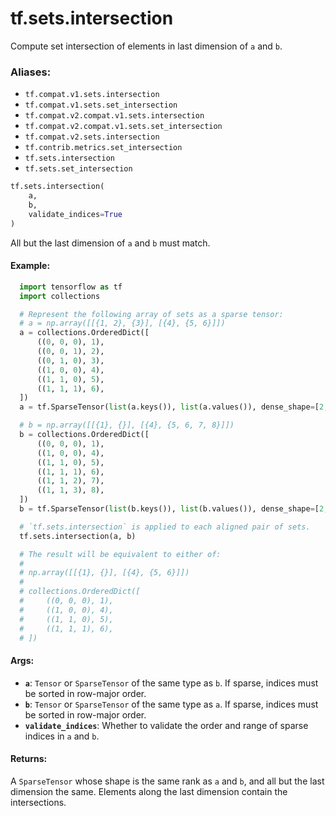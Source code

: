 <div itemscope itemtype="http://developers.google.com/ReferenceObject">
<meta itemprop="name" content="tf.sets.intersection" />
<meta itemprop="path" content="Stable" />
</div>

# tf.sets.intersection

Compute set intersection of elements in last dimension of `a` and `b`.

### Aliases:

* `tf.compat.v1.sets.intersection`
* `tf.compat.v1.sets.set_intersection`
* `tf.compat.v2.compat.v1.sets.intersection`
* `tf.compat.v2.compat.v1.sets.set_intersection`
* `tf.compat.v2.sets.intersection`
* `tf.contrib.metrics.set_intersection`
* `tf.sets.intersection`
* `tf.sets.set_intersection`

``` python
tf.sets.intersection(
    a,
    b,
    validate_indices=True
)
```

<!-- Placeholder for "Used in" -->

All but the last dimension of `a` and `b` must match.

#### Example:



```python
  import tensorflow as tf
  import collections

  # Represent the following array of sets as a sparse tensor:
  # a = np.array([[{1, 2}, {3}], [{4}, {5, 6}]])
  a = collections.OrderedDict([
      ((0, 0, 0), 1),
      ((0, 0, 1), 2),
      ((0, 1, 0), 3),
      ((1, 0, 0), 4),
      ((1, 1, 0), 5),
      ((1, 1, 1), 6),
  ])
  a = tf.SparseTensor(list(a.keys()), list(a.values()), dense_shape=[2,2,2])

  # b = np.array([[{1}, {}], [{4}, {5, 6, 7, 8}]])
  b = collections.OrderedDict([
      ((0, 0, 0), 1),
      ((1, 0, 0), 4),
      ((1, 1, 0), 5),
      ((1, 1, 1), 6),
      ((1, 1, 2), 7),
      ((1, 1, 3), 8),
  ])
  b = tf.SparseTensor(list(b.keys()), list(b.values()), dense_shape=[2, 2, 4])

  # `tf.sets.intersection` is applied to each aligned pair of sets.
  tf.sets.intersection(a, b)

  # The result will be equivalent to either of:
  #
  # np.array([[{1}, {}], [{4}, {5, 6}]])
  #
  # collections.OrderedDict([
  #     ((0, 0, 0), 1),
  #     ((1, 0, 0), 4),
  #     ((1, 1, 0), 5),
  #     ((1, 1, 1), 6),
  # ])
```

#### Args:


* <b>`a`</b>: `Tensor` or `SparseTensor` of the same type as `b`. If sparse, indices
    must be sorted in row-major order.
* <b>`b`</b>: `Tensor` or `SparseTensor` of the same type as `a`. If sparse, indices
    must be sorted in row-major order.
* <b>`validate_indices`</b>: Whether to validate the order and range of sparse indices
   in `a` and `b`.


#### Returns:

A `SparseTensor` whose shape is the same rank as `a` and `b`, and all but
the last dimension the same. Elements along the last dimension contain the
intersections.
